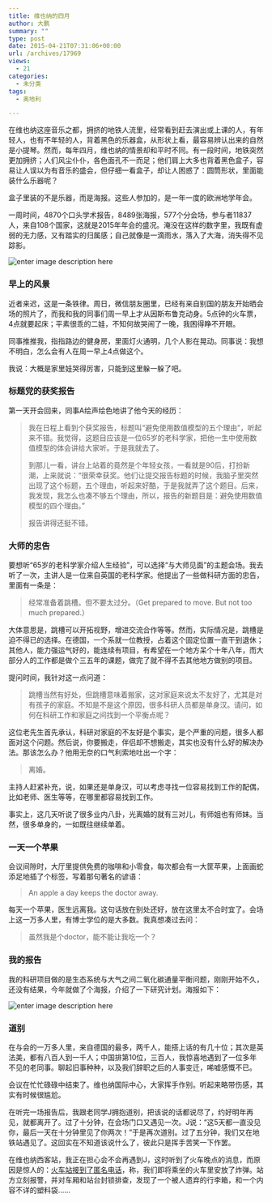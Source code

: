 ```yaml
---
title: 维也纳的四月
author: 大鹏
summary: ""
type: post
date: 2015-04-21T07:31:06+00:00
url: /archives/17969
views:
  - 21
categories:
  - 未分类
tags:
  - 奥地利

---
```

在维也纳这座音乐之都，拥挤的地铁人流里，经常看到赶去演出或上课的人，有年轻人，也有不年轻的人，背着黑色的乐器盒，从形状上看，最容易辨认出来的自然是小提琴。然而，每年四月，维也纳的情景却和平时不同。有一段时间，地铁突然更加拥挤；人们风尘仆仆，各色面孔不一而足；他们肩上大多也背着黑色盒子，容易让人误以为有音乐的盛会，但仔细一看盒子，却让人困惑了：圆筒形状，里面能装什么乐器呢？

盒子里装的不是乐器，而是海报。这些人参加的，是一年一度的欧洲地学年会。

一周时间，4870个口头学术报告，8489张海报，577个分会场，参与者11837人，来自108个国家，这就是2015年年会的盛况。淹没在这样的数字里，我既有虚弱的无力感，又有踏实的归属感；自己就像是一滴雨水，落入了大海，消失得不见踪影。

![enter image description here][1]

### 早上的风景

近者来迟，这是一条铁律。周日，微信朋友圈里，已经有来自别国的朋友开始晒会场的照片了，而我和我的同事们周一早上才从因斯布鲁克动身。5点钟的火车票，4点就要起床；平素很乖的二娃，不知何故哭闹了一晚，我困得睁不开眼。

同事推推我，指指路边的健身房，里面灯火通明，几个人影在晃动。同事说：我想不明白，怎么会有人在周一早上4点做这个。

我说：大概是家里娃哭得厉害，只能到这里躲一躲了吧。

### 标题党的获奖报告

第一天开会回来，同事A绘声绘色地讲了他今天的经历：

> 我在日程上看到个获奖报告，标题叫“避免使用数值模型的五个理由”，听起来不错。我觉得，这题目应该是一位65岁的老科学家，把他一生中使用数值模型的体会讲给大家听。于是我就去了。
> 
> 到那儿一看，讲台上站着的竟然是个年轻女孩，一看就是90后，打扮新潮，上来就说：“很荣幸获奖。他们让提交报告标题的时候，我脑子里突然出现了这个标题，五个理由，听起来好酷，于是我就弄了这个题目。后来，我发现，我怎么也凑不够五个理由，所以，报告的新题目是：避免使用数值模型的四个理由。”
> 
> 报告讲得还挺不错。

### 大师的忠告

要想听“65岁的老科学家介绍人生经验”，可以选择“与大师见面”的主题会场。我去听了一次，主讲人是一位来自英国的老科学家。他提出了一些做科研方面的忠告，里面有一条是：

> 经常准备着跳槽。但不要太过分。（Get prepared to move. But not too much prepared.）

大体意思是，跳槽可以开拓视野，增进交流合作等等。然而，实际情况是，跳槽是迫不得已的选择。在德国，一个系就一位教授，占着这个固定位置一直干到退休；其他人，能力强运气好的，能连续有项目，有希望在一个地方呆个十年八年，而大部分人的工作都是做个三五年的课题，做完了就不得不去其他地方做别的项目。

提问时间，我针对这一点问道：

> 跳槽当然有好处，但跳槽意味着搬家，这对家庭来说太不友好了，尤其是对有孩子的家庭。不知是不是这个原因，很多科研人员都是单身汉。请问，如何在科研工作和家庭之间找到一个平衡点呢？

这位老先生首先承认，科研对家庭的不友好是个事实，是个严重的问题，很多人都面对这个问题。然后说，你要搬走，伴侣却不想搬走，其实也没有什么好的解决办法。那该怎么办？他用无奈的口气利索地吐出一个字：

> 离婚。

主持人赶紧补充，说，如果还是单身汉，可以考虑寻找一位容易找到工作的配偶，比如老师、医生等等，在哪里都容易找到工作。

事实上，这几天听说了很多业内八卦，光离婚的就有三对儿，有师姐也有师妹。当然，很多单身的，一如既往继续单着。

### 一天一个苹果

会议间隙时，大厅里提供免费的咖啡和小零食，每次都会有一大筐苹果，上面画蛇添足地插了个标签，写着那句著名的谚语：

> An apple a day keeps the doctor away.

每天一个苹果，医生远离我。这句话放在别处还好，放在这里太不合时宜了。会场上这一万多人里，有博士学位的是大多数。我真想凑过去问：

> 虽然我是个doctor，能不能让我吃一个？

### 我的报告

我的科研项目做的是生态系统与大气之间二氧化碳通量平衡问题，刚刚开始不久，还没有结果，今年就做了个海报，介绍了一下研究计划。海报如下：

![enter image description here][2]

### 道别

在与会的一万多人里，来自德国的最多，两千人，能搭上话的有几十位；其次是英法美，都有八百人到一千人；中国排第10位，三百人，我惊喜地遇到了一位多年不见的老同事。聊起旧事种种，以及我们辞职之后的人事变迁，唏嘘感慨不已。

会议在忙忙碌碌中结束了。维也纳国际中心，大家挥手作别。听起来略带伤感，其实有时候很尴尬。

在听完一场报告后，我跟老同学J拥抱道别，把该说的话都说尽了，约好明年再见，就都离开了。过了十分钟，在会场门口又遇见一次。J说：“这5天都一直没见你，最后一天在十分钟里见了你两次！”于是再次道别。过了五分钟，我们又在地铁站遇见了。这回实在不知道该说什么了，彼此只是挥手苦笑一下作罢。

在维也纳西客站，我正在担心会不会再遇到J，这时听到了火车晚点的消息，而原因是惊人的：[火车站接到了匿名电话][3]，称，我们即将乘坐的火车里安放了炸弹。站方立刻报警，并对车厢和站台封锁排查，发现了一个被人遗弃的行李箱，和一个内容不详的塑料袋……

 [1]: http://www.biomet.co.at/wp/wp-content/uploads/2015/04/Biomet@EGU.jpeg
 [2]: https://ix7kqq-bn1305.files.1drv.com/y2p8IozeDOfER1vM0tmu55xGjMp5Th0TR1Upb8LybHw2fx2AqZUTigDfT3gEdAnxN1QW0i9VdRT2Z_W3ffCBSW044Ikx7oa51Pt9bgnxCg4a5Kqip8WTJDFiF26aENyZ2Er5N6IUpdVEpFu503b7RTetQ/20150407_EGU_Poster_Zhao.jpg
 [3]: http://wien.orf.at/news/stories/2705903/
